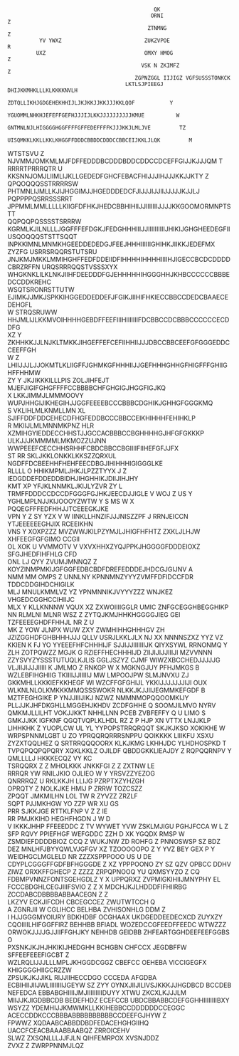                                                   QK                                          
                                                 ORNI                                  Z      
                                                ZTNMNG                                 Z      
              YV YWXZ                          ZUKZVPOE                                    R  
             UXZ                               OMXY HMOG                               Z      
                                              VSK N ZKIMFZ                             Z      
                                            ZGPNZGGL IIJIGZ VGFSUSSSTONKCK                    
                                         LKTLSJPIEEGJ DHIJKKMHKLLLKLKKKKNVLH                  
                                      ZDTQLLIKHJGDGEHEKHHIJLJKJKKJJKKJJJKKLQOF           Y    
                                    YGUOMMLNHKHJEFEFFGEFHJJJIJLKKJJJJJJJJJJKMUE          W    
                                   GNTMNLNJLHIGGGGHGGFFFFGFFEDEFFFFKJJJKKJLMLJVE         TZ   
                                 UISQMKKLKKLLKKLKHGGFFDDDCBBDDCDDDCCBBCEIJKKLJLQK         M   
   WTSTSVU Z                    NJVMMJOMKMLMJFDFFEDDDBCDDDBDDCDDCCDCEFFGIJJKJJJQM           T 
  RRRRTPRRRQTR      U          KKSNNJOMJLIIMLIJKLLGEDEDFGHCFEBACFHIJJJIHJJJKKJJKTY         Z  
QPQOQQQSSTRRRRSW              PHTMNLIJMLLKJIJHGGIMJJHGEDDDEDCFJIJJJIJJIIJJJJJKJJLJ            
PQPPPPQSRRSSSRRT              JPPMMLMMLLLLLKIIGFDFHKJHEDCBBHIHIIJJIIIIIIIJJJJKKGOOMORMNPTSTT  
QQPQQPQSSSSTSRRRW            KGRMLKJILNLLLJGGFFFEFDGKJFEDGHHHIIIJJIIIIIIIIIIJHIKIJGHGHEEDEGFII
USQOQQQSTSTTSQQT             INPKKIMNLMNMKHGEEDDEDEDGJFEEJHHHIIIIIIGHIHKJIIKKJEDEFMX     ZYZFG
USRRSRQQRSTUTSRU             JNJKMJMKKLMMIHGHFFEDFDDEIIDFIHHHHIHHHHIIIIHJIGECCBCDCDDDDCBRZRFFN
URQSRRRQQSTVSSSXYX          WHGKNKLILKLNKJIIHFDEEDDDFGJEHHHHHIHGGGHHJKHBCCCCCCBBBEDCCDDKREHC  
WSQTSRONRSTTUTW             EJIMKJJMKJSPKKIHGGEDDEDDEFJFGIKJIIHIFHKIECCBBCCDEDCBAAECEDEHGFL   
W  STRQSRUWW               HHJMLIJLKKMVOIHHHHGEBDFFEEFIIIHIIIIIIIFDCBBCCDCBBBCCCCCCECDDFG     
XZ         Y             ZKHHKKJJLNJKLTMKKJIHGEFFEFCEFIIHHIIJJJDBCCBBCEEFGFGGGEDDCCEEFFGH     
 W         Z             LHIIJJJLJJOKMTLKLIIGFFJGHMKGFHHHIIJJGEFHHHGHHGFHIGFFFGHIIGHFFHHMW    
 ZY        Y            JKJIKKKILLLPIS ZOLJIHFEJT MJEFJIGIFGHGFFFFCCBBBBCHFGHGIGJHGGFIGJKQ    
 X                     LKKJIMMJLMMMOOVY WUPJHHGIJIKHEGIHJJGGFEEEEBCCCBBBCDGHIKJGHHGFGGGKMQ    
 S                    VKLIHLMLKNMLLMN XL   SJIFFDDFDDCEHECDFHGFEDDBCCCBBCCEIKHIHHHFEHIHKLP    
R                     MKIIJLMLMNNMKPNZ HLR XZMIHGYIEDDECCHHSTJJGCCACBBBCCBGHHHHGJHFGFGKKKP    
                     ULKJJJKMMMMLMKMOZZUJNN   WWPEEEFCECCHHSRHHFCBDCBBCCBGIIIIFIIHEFGFJJFX    
           ST     RR   SKLJKKLONKKLKKSZZQRXUL     NGDFFDCBEEHHFHEHFEECDBGJIHIHHHIGIGGGLKE     
      RLLLL       O      HHIKMPMLJHKJLPZZTYYX J     Z IEDGDDEFDDEDDBIDHJIHGHHIKJDIIJIHJHY     
      KMT        XP      YFJKLNNMKLJKIJLYZVR  ZY L    TRMFFDDDCCDCCDFGGGFGJHKJEECDJJIGLE     V
     WOJ    Z    US     Y YGHLMPLNJJKIJOOOYZWTW Y S MS    W X PQQEGFFFEDFHHJJTCEEEGKJKE       
     VPN   Y Z   SY YZX V W IINKLLHNZIFJJJNISZZPF J  RRNJEICCN YTJEEEEEEGHJIX  RCEEIKHN       
     VNS  Y     XOXPZZZ MVZWWJKILPZYMJLJHIGFHFHTZ ZXKLJLHJW    XHFEEGFGFGIMO     CCGII        
 OL  XOK  U    VVMMOTV V  VXVXHHXZYQJPPKJHGGGGFDDDEIOXZ      SFGJHEDFIHFHLG       CFD         
ONL   LJ  QYY ZVUMJMNNQZ     Z KOYZINMPMKIJGFGGFEDBCBDFDREFEDDDEJHDCGJGIJNV        A          
NMM   MM OMPS Z UNNLNY          KPNNMNZYYYZVMFFDFIDCCFDR TDDCDDGIHDCHIGILK                    
MLJ   MNULKMMLVZ      YZ    YPNMNNIKJVYYYZZZ      WNJKEZ VHGEDCGGHCCIHIIJC                    
MLX Y KLLKNNNW     VQUX   XZ      ZXWOIIIIGGLR     UMIC  ZNFGCEGGHBEGGHIKP                    
NN    RLMLNI     MLNR  WSZ Z ZYTQJKMJHHKHGGGGJIEG    GEI TZFEEEEGHDFFHHJL   NR       Z     U  
MK  Z  YOW     JLNPX WUW     ZXY     ZWMHIHHGHHHGV  ZH JZIZGGHDFGHBHHHJJJ    QLLV USRJLKKLJLX 
NJ  XX       NNNNSZXZ    YYZ        VZ      KKIEN K FJ YO YYEEEFHFCHHHIJF      SJJIJJIIIIIIIJK
QIYXSYWL   RRNONMQ Y             ZLH ZOTPQWZZ    MGJK   G RZIEFFHECHHHIJD       ZIIJIJIJJIIIJI
MZVVNNN  ZZYSVYZYSSSTUTUQLKJLIS   GGLJSZYZ      CJMF    WIWZXBCCHEDJJJJJG      VLJIIJIJJJIIIII
K JMLMO    Z           RNKGP W X  MGKNGJUY   PFHJMKGS    B WZLEBFIHGHIIG        TKIIIIJJIIIIIJ
MW LMPOOJPW         SLMJNVXU ZJ    GKKMHLLKKKIEFKKHEGF   WI WZCFFGFGHIJL        YKKIJJJJJJJIJI
OUX   WLKNLNLOLKMKKKMMQSSSWOKR     NLKKJKJJIIJEGMMKEFGDF  B MZTFEGHGIKE         P  YNJJIIIJIKJ
NZWZ        NMMNMOPQQOOMKIJY       PLLJJKJHFDKGHLLMGGEHJKHDV  ZCDFGHHE          Q   SOOMJILMVO
NYRV         QMKMJLLILHT          VOKJJKKT    NHHLLNN   PCEB  ZVBFEFFY          Q            U
LIMO        S                     GMKJJKK      IGFKNF    QGQTVQPLKLHDL          RZ        Z  P
 HJP        XN      VTTX          LNJJKLP      LIHHKHK     Z    YUOPLCW         UL          YL
           YYPOPSTRRQRQQT         SKJKJKSO     XOKIKHE W   WRPSPNNMLGBT          U          ZO
          YPRQQRQRRRSNPPU        QOIKKKK        LIIIKFU XSXU ZYZXTQQLHEZ                     Q
         SRTRRQQQOORX            KLKJKMG        LKHHJDC      YLHDHOSPKD                      T
     TVPQPQQPQPQRY              XQKLKKLZ         OJILDF  QBDDGKKLIEAJDY                      Z
     RQPQQRNPV     Y            QMLLLLJ          HKKKECQZ     VY    KC                        
    TSRQQRX     Z Z             MHOLKKK          JNKKFGI  Z  Z ZXTNW LE                       
   RRRQR     YW                RNILJKIO           OJLIEO W Y YRSVZZYEZOG                      
 QNRRRQZ   U                   RKLKKJH            LLIJG      PZRPTXZYHZGH                     
 OPRQTY   Z                    NOLKJKE            HMIJ      P  ZRRW  TOZCSZZ                  
ZPQQT                         JMKMILHN            LOL   TW R   ZYVZZ ZRZLF                    
SQPT                          PJJMKHGW            YO  ZZP WR          XU GS                   
PRR                           SJKKJGE             RTTKLFNP V      Z    Z IE                   
RR                           PMJKKIHD             HEGHFHGDN      J   W    D                   
V                            IKKKJHHP              FFEEEDDC   Z TV     WYWET               YVW
                            ZSKLMJIGU              PGHJFCCA   W L   Z    SFP             RQVY 
                            PPIEFHGF               WEFGDDC  ZZH D  XK  YGQDX           RMSP  W
                         ZSMDIEFDDDDBIOZ       CCQ       Z WUKJNW  ZD ROHFG        Z  PNNOSWSP
                     SZ                BDZ    DEZ        MNLHFJBYYQWLVJGFGV      XZ  TZOOOOOPO
                      Z  Y   YVZ       BEY    GEX   P Y WEIDHGCLMGLELD NR          ZZZXSPPPOOO
                          US       U   DE      CDYPLCGGGFFGDFBFHGGGDE           Z  XZ YPPPOONO
                     ZY    SZ QZV  OPBCC       DDHV ZIWZ ORXKFFGHECP         Z  ZZZZ ZRPQPNOOQ
                      YU QXMSYYZO Z    CQ     FDBMPVNNZFONTSGEHGDLZ           Y  X     UPPQRXZ
                   ZVPMIGKIHIIJMNYPHY  EL     FCCCBDGHLCEGJIIIFSVIO               Z   Z      X
                   MDCHJKJLHDDDFIFHIIRBG      ZCCDABCDBBBBABBAACEGN  Z   Z                    
                 LKZYV        ECKJIFCDH        CBCEGCCEZ    ZWUTWTCCH    Q                    
                A  ZGNRJII  W   CGLIHCC        BELHBA    ZVHISONHLG DDM    Z                  
              I   HJJGGGMYOIURY  BDKHDBF      OCGHAAX    UKDGEDDEEDECXCD  ZUYXZY              
             CQOIIIILHIFGGFFIRZ   BEHHBB      BFIADL   WOZEDCCGFEEDFFEEDC    WTWZZZ           
           ORWOKJJJJGJJIIFFGHJKY  NEHHDB     GEIDBB   ZHFEARTGGHDEEFEEFGGBS     O             
          PXSNKJKJHJHKIKIJHEDGHH   BCHGBN    CHFCCX  JEGDBFFW SFFEEFEEEFIGCBT    Z            
       WZLRQLIJJJLLLMPLJKHGGDCGGZ  CBEFCC   OEHEBA   VICCIGEGFX KHIGGGGHIIGCRZZW              
       ZPSUKJKJJIKL RIJJIIHECCDGO  CCCEDA   AFGDBA   ECBIHIIJIIJWLIIIIIIIIJGEYW  SZ        ZYY
      OYNXJIIJILIVSJKKKJJHGDBCD    BCCDEB  NEFEDCA   EBBABGHIIIIJMJIIIIIIIIIDUYY          XTWU
     ZKCXLKJJJLM MIIJJKJIGDBBCDB  BEDEFHDZ ECEFCCB  UBDCBBABBCDEFGGHHIIIIIIIIBXY         WSYZZ
     YDEMHIJJKMWMKLLKKIHEBBCCDDDDDDCCEGGC   ACECCDDKCCCBBBABBBBBBBBBBCCDEEFGJHYW          Z   
       FPWWZ XQDAABCABBDDBDFEDACEHGHGIIHQ     UACCFCEACBAAABBAABQZ    ZRROICEHV               
       SLWZ             ZXSQNLLLJJFJLN             QIHFEMRPOX          XVSNJDDZ               
           ZVXZ     Z ZWRPPNNMJLQZ                                                         
